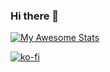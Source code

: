 ### Hi there 👋
[![My Awesome Stats](https://awesome-github-stats.azurewebsites.net/user-stats/lavishsphere?cardType=level&theme=dark&preferLogin=true)](https://git.io/awesome-stats-card)

[![ko-fi](https://ko-fi.com/img/githubbutton_sm.svg)](https://ko-fi.com/J3J4TK1CU)
<!--
**LavishSphere/LavishSphere** is a ✨ _special_ ✨ repository because its `README.md` (this file) appears on your GitHub profile.

Here are some ideas to get you started:

- 🔭 I’m currently working on ...
- 🌱 I’m currently learning ...
- 👯 I’m looking to collaborate on ...
- 🤔 I’m looking for help with ...
- 💬 Ask me about ...
- 📫 How to reach me: ...
- 😄 Pronouns: ...
- ⚡ Fun fact: ...
-->

